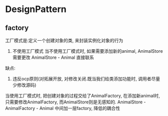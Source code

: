 # DesignPattern

## factory
工厂模式是:定义一个创建对象的类, 来封装实例化对象的行为

1. 不使用工厂模式
当不使用工厂模式时, 如果需要添加新的animal, AnimalStore需要更改
AnimalStore - Animal 直接联系

缺点:
1. 违反ocp原则(对拓展开放, 对修改关闭.既当我们给类添加功能时, 调用者尽量少修改源码)



当使用工厂模式时, 把创建对象的过程交给了AnimalFactory, 在添加新animal时, 只需要修改AnimalFactory, 而AnimalStore则是无感知的.
AnimalStore - AnimalFactory - Animal 中间加一层factory, 降低的耦合性

